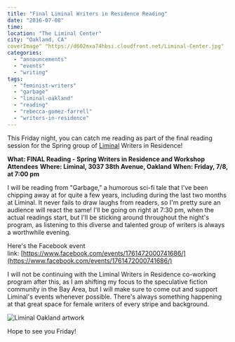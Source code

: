 ```yaml
---
title: "Final Liminal Writers in Residence Reading"
date: "2016-07-08"
time:
location: "The Liminal Center"
city: "Oakland, CA"
coverImage" "https://d602mxa74hbsi.cloudfront.net/Liminal-Center.jpg"
categories:
  - "announcements"
  - "events"
  - "writing"
tags:
  - "feminist-writers"
  - "garbage"
  - "liminal-oakland"
  - "reading"
  - "rebecca-gomez-farrell"
  - "writers-in-residence"
---
```


This Friday night, you can catch me reading as part of the final reading session for the Spring group of [Liminal](https://theliminalcenter.com/) Writers in Residence!

**What: FINAL Reading - Spring Writers in Residence and Workshop Attendees** **Where: Liminal, 3037 38th Avenue, Oakland** **When: Friday, 7/8, at 7:00 pm**

I will be reading from "Garbage," a humorous sci-fi tale that I've been chipping away at for quite a few years, including during the last two months at Liminal. It never fails to draw laughs from readers, so I'm pretty sure an audience will react the same! I'll be going on right at 7:30 pm, when the actual readings start, but I'll be sticking around throughout the night's program, as listening to this diverse and talented group of writers is always a worthwhile evening.

Here's the Facebook event link: [https://www.facebook.com/events/1761472000741686/](https://www.facebook.com/events/1761472000741686/)

I will not be continuing with the Liminal Writers in Residence co-working program after this, as I am shifting my focus to the speculative fiction community in the Bay Area, but I will make sure to come out and support Liminal's events whenever possible. There's always something happening at that great space for female writers of every stripe and background.

![Liminal Oakland artwork](https://d2ypg8o05lff0b.cloudfront.net/wp-content/uploads/sites/3/2016/07/12800307_436089926598346_4619321248534335334_n.jpg)

Hope to see you Friday!
